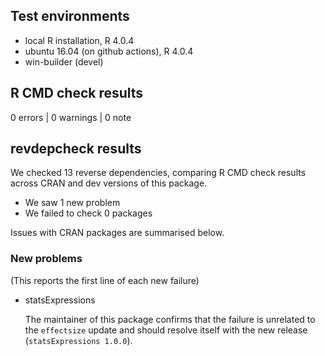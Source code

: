 ## Test environments

* local R installation, R 4.0.4
* ubuntu 16.04 (on github actions), R 4.0.4
* win-builder (devel)

## R CMD check results

0 errors | 0 warnings | 0 note

## revdepcheck results

We checked 13 reverse dependencies, comparing R CMD check results across CRAN
and dev versions of this package.

 * We saw 1 new problem
 * We failed to check 0 packages

Issues with CRAN packages are summarised below.

### New problems

(This reports the first line of each new failure)

* statsExpressions
  
  The maintainer of this package confirms that the failure is unrelated to the
  `effectsize` update and should resolve itself with the new release
  (`statsExpressions 1.0.0`).
